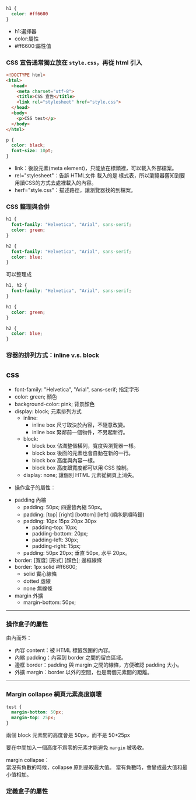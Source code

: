 ```css
h1 {
  color: #ff6600
}
```

- h1:選擇器
- color:屬性
- #ff6600:屬性值

### CSS 宣告通常獨立放在 `style.css`，再從 html 引入
```html
<!DOCTYPE html>
<html>
  <head>
    <meta charset="utf-8">
    <title>CSS 宣告</title>
    <link rel="stylesheet" href="style.css">
  </head>
  <body>
    <p>CSS test</p>
  </body>
</html>
```

```css
p {
  color: black;
  font-size: 10pt;
}
```
- link：後設元素(meta element)，只能放在標頭裡，可以載入外部檔案。
- rel="stylesheet"：告訴 HTML文件 載入的是 樣式表，所以瀏覽器舊知到要用讀CSS的方式去處裡載入的內容。
- herf="style.css"：描述路徑，讓瀏覽器找的到檔案。

### CSS 整理與合併
```css
h1 {
  font-family: "Helvetica", "Arial", sans-serif;
  color: green;
}

h2 {
  font-family: "Helvetica", "Arial", sans-serif;
  color: blue;
}
```

可以整理成

```css
h1, h2 {
  font-family: "Helvetica", "Arial", sans-serif;
}

h1 {
  color: green;
}

h2 {
  color: blue;
}
```

### 容器的排列方式：inline v.s. block


## css
- font-family: "Helvetica", "Arial", sans-serif; 指定字形
- color: green; 顏色
- background-color: pink; 背景顏色
- display: block; 元素排列方式
  - inline:
    - inline box 尺寸取決於內容，不隨意改變。
    - inline box 緊鄰前一個物件，不另起新行。
  - block:
    - block box 佔滿整個橫列，寬度與瀏覽器一樣。
    - block box 後面的元素也會自動在新的一行。
    - block box 高度與內容一樣。
    - block box 高度跟寬度都可以用 CSS 控制。
  - display: none; 讓個別 HTML 元素從網頁上消失。
* 操作盒子的屬性：
- padding 內縮
  - padding: 50px; 四邊皆內縮 50px。
  - padding: [top] [right] [bottom] [left] (順序是順時鐘)
  - padding: 10px 15px 20px 30px
    - padding-top: 10px;
    - padding-bottom: 20px;
    - padding-left: 30px;
    - padding-right: 15px;
  - padding: 50px 20px; 垂直 50px, 水平 20px。
- border: [寬度] [形式] [顏色]; 邊框線條
- border: 1px solid #ff6600;
  - solid 實心線條
  - dotted 虛線
  - none 無線條
- margin 外擴
  - margin-bottom: 50px;


---
### 操作盒子的屬性
由內而外：
- 內容 content：被 HTML 標籤包圍的內容。
- 內縮 padding：內容到 border 之間的留白區域。
- 邊框 border：padding 與 margin 之間的線條，方便確認 padding 大小。
- 外擴 margin：border 以外的空間，也是兩個元素間的距離。

---
### Margin collapse 網頁元素高度崩壞
```css
test {
  margin-bottom: 50px;
  margin-top: 25px;
}
```

兩個 block 元素間的高度會是 50px，而不是 50+25px

要在中間加入一個高度不爲零的元素才能避免 `margin` 被吸收。

margin collapse：  
當沒有負數的時候，collapse 原則是取最大值。
當有負數時，會變成最大值和最小值相加。

### 定義盒子的屬性
